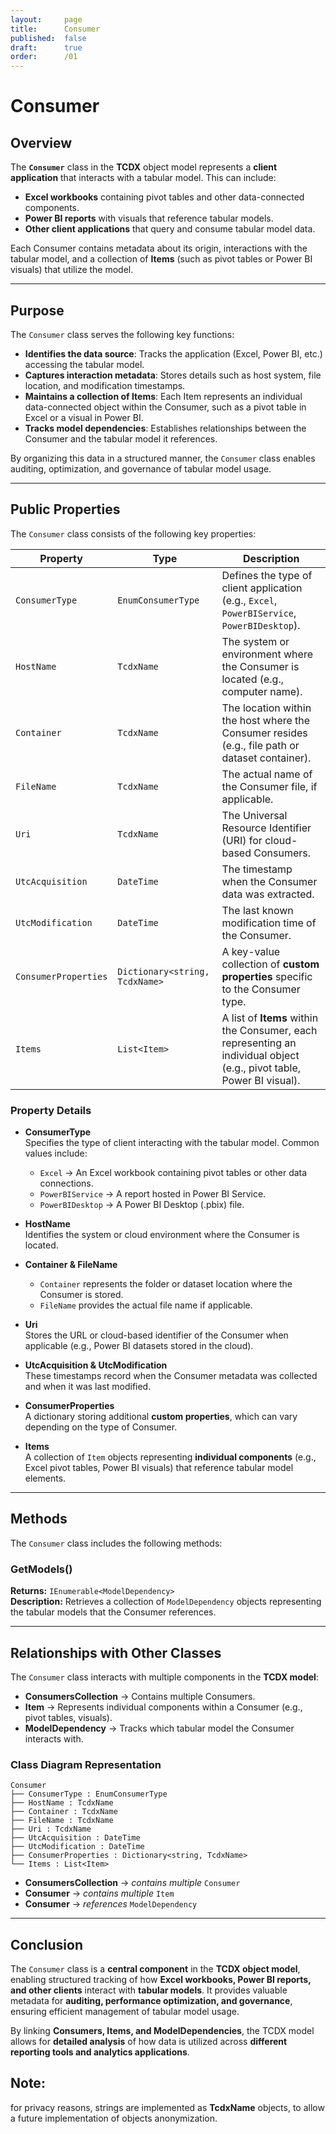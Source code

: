 ```yaml
---
layout:     page
title:      Consumer
published:  false
draft:      true
order:      /01
---
```


# **Consumer**

## **Overview**
The **`Consumer`** class in the **TCDX** object model represents a **client application** that interacts with a tabular model. This can include:
- **Excel workbooks** containing pivot tables and other data-connected components.
- **Power BI reports** with visuals that reference tabular models.
- **Other client applications** that query and consume tabular model data.

Each Consumer contains metadata about its origin, interactions with the tabular model, and a collection of **Items** (such as pivot tables or Power BI visuals) that utilize the model.

---

## **Purpose**
The `Consumer` class serves the following key functions:
- **Identifies the data source**: Tracks the application (Excel, Power BI, etc.) accessing the tabular model.
- **Captures interaction metadata**: Stores details such as host system, file location, and modification timestamps.
- **Maintains a collection of Items**: Each Item represents an individual data-connected object within the Consumer, such as a pivot table in Excel or a visual in Power BI.
- **Tracks model dependencies**: Establishes relationships between the Consumer and the tabular model it references.

By organizing this data in a structured manner, the `Consumer` class enables auditing, optimization, and governance of tabular model usage.

---

## **Public Properties**
The `Consumer` class consists of the following key properties:

| **Property**           | **Type**                | **Description**  |
|------------------------|------------------------|------------------|
| `ConsumerType`        | `EnumConsumerType`     | Defines the type of client application (e.g., `Excel`, `PowerBIService`, `PowerBIDesktop`). |
| `HostName`           | `TcdxName`              | The system or environment where the Consumer is located (e.g., computer name). |
| `Container`          | `TcdxName`              | The location within the host where the Consumer resides (e.g., file path or dataset container). |
| `FileName`          | `TcdxName`              | The actual name of the Consumer file, if applicable. |
| `Uri`               | `TcdxName`              | The Universal Resource Identifier (URI) for cloud-based Consumers. |
| `UtcAcquisition`     | `DateTime`              | The timestamp when the Consumer data was extracted. |
| `UtcModification`    | `DateTime`              | The last known modification time of the Consumer. |
| `ConsumerProperties` | `Dictionary<string, TcdxName>` | A key-value collection of **custom properties** specific to the Consumer type. |
| `Items`             | `List<Item>`            | A list of **Items** within the Consumer, each representing an individual object (e.g., pivot table, Power BI visual). |

### **Property Details**
- **ConsumerType**  
  Specifies the type of client interacting with the tabular model. Common values include:
  - `Excel` → An Excel workbook containing pivot tables or other data connections.
  - `PowerBIService` → A report hosted in Power BI Service.
  - `PowerBIDesktop` → A Power BI Desktop (.pbix) file.

- **HostName**  
  Identifies the system or cloud environment where the Consumer is located.

- **Container & FileName**  
  - `Container` represents the folder or dataset location where the Consumer is stored.
  - `FileName` provides the actual file name if applicable.

- **Uri**  
  Stores the URL or cloud-based identifier of the Consumer when applicable (e.g., Power BI datasets stored in the cloud).

- **UtcAcquisition & UtcModification**  
  These timestamps record when the Consumer metadata was collected and when it was last modified.

- **ConsumerProperties**  
  A dictionary storing additional **custom properties**, which can vary depending on the type of Consumer.

- **Items**  
  A collection of `Item` objects representing **individual components** (e.g., Excel pivot tables, Power BI visuals) that reference tabular model elements.

---

## **Methods**
The `Consumer` class includes the following methods:

### **GetModels()**
**Returns:** `IEnumerable<ModelDependency>`  
**Description:** Retrieves a collection of `ModelDependency` objects representing the tabular models that the Consumer references.

---

## **Relationships with Other Classes**
The `Consumer` class interacts with multiple components in the **TCDX model**:

- **ConsumersCollection** → Contains multiple Consumers.
- **Item** → Represents individual components within a Consumer (e.g., pivot tables, visuals).
- **ModelDependency** → Tracks which tabular model the Consumer interacts with.

### **Class Diagram Representation**
```
Consumer
├── ConsumerType : EnumConsumerType
├── HostName : TcdxName
├── Container : TcdxName
├── FileName : TcdxName
├── Uri : TcdxName
├── UtcAcquisition : DateTime
├── UtcModification : DateTime
├── ConsumerProperties : Dictionary<string, TcdxName>
└── Items : List<Item>
```
- **ConsumersCollection** → *contains multiple* `Consumer`
- **Consumer** → *contains multiple* `Item`
- **Consumer** → *references* `ModelDependency`

---

## **Conclusion**
The `Consumer` class is a **central component** in the **TCDX object model**, enabling structured tracking of how **Excel workbooks, Power BI reports, and other clients** interact with **tabular models**. It provides valuable metadata for **auditing, performance optimization, and governance**, ensuring efficient management of tabular model usage.

By linking **Consumers, Items, and ModelDependencies**, the TCDX model allows for **detailed analysis** of how data is utilized across **different reporting tools and analytics applications**.

## Note: 
for privacy reasons, strings are implemented as **TcdxName** objects, to allow a future implementation of objects anonymization.
